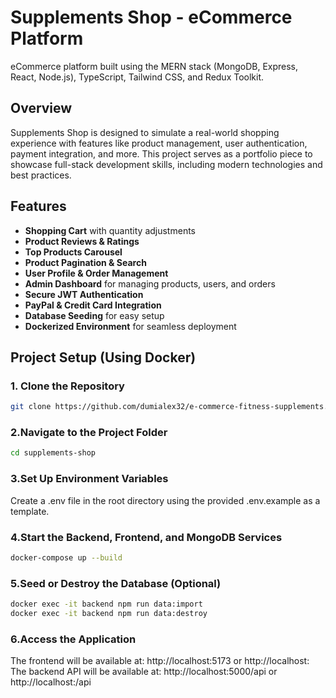 # Supplements Shop - eCommerce Platform

eCommerce platform built using the MERN stack (MongoDB, Express, React, Node.js), TypeScript, Tailwind CSS, and Redux Toolkit.

## Overview

Supplements Shop is designed to simulate a real-world shopping experience with features like product management, user authentication, payment integration, and more. This project serves as a portfolio piece to showcase full-stack development skills, including modern technologies and best practices.

## Features

- **Shopping Cart** with quantity adjustments
- **Product Reviews & Ratings**
- **Top Products Carousel**
- **Product Pagination & Search**
- **User Profile & Order Management**
- **Admin Dashboard** for managing products, users, and orders
- **Secure JWT Authentication**
- **PayPal & Credit Card Integration**
- **Database Seeding** for easy setup
- **Dockerized Environment** for seamless deployment

## Project Setup (Using Docker)

### 1. Clone the Repository

```bash
git clone https://github.com/dumialex32/e-commerce-fitness-supplements.git
```

### 2.Navigate to the Project Folder

```bash
cd supplements-shop
```

### 3.Set Up Environment Variables

Create a .env file in the root directory using the provided .env.example as a template.

### 4.Start the Backend, Frontend, and MongoDB Services

```bash
docker-compose up --build
```

### 5.Seed or Destroy the Database (Optional)

```bash
docker exec -it backend npm run data:import
docker exec -it backend npm run data:destroy
```

### 6.Access the Application

The frontend will be available at: http://localhost:5173 or http://localhost:<your-frontend-port>
The backend API will be available at: http://localhost:5000/api or http://localhost:<your-backend-port>/api
